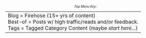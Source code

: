 
  <style type="text/css">
        .e-mail:before {
            content: attr(data-website) "\0040" attr(data-user);
            unicode-bidi: bidi-override;
            direction: rtl;
        }
    </style>

<br />

<div style="font-size: 10px; text-align: center;">
<p style="text-align: center;">
    <i>Top Menu Key</i>:
    </div>
    <table style="margin: 0 auto; text-align: left;">
        <tr>
            <td>
                Blog = Firehose (15+ yrs of content) <br />
                Best-of = Posts w/ high traffic/reads and/or feedback. <br />
                Tags = Tagged Category Content (maybe <i>start here</i>...)
            </td>
        </tr>
    </table>
</p>
</div>
